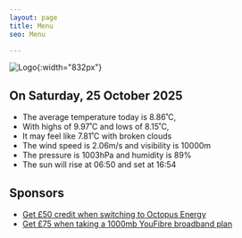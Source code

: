 ```yaml
---
layout: page
title: Menu
seo: Menu

---
```


![Logo](/images/logo.jpg){:width="832px"}

<!-- weather_marker starts -->
## On Saturday, 25 October 2025

- The average temperature today is 8.86˚C,
- With highs of 9.97˚C and lows of 8.15˚C,
- It may feel like 7.81˚C with broken clouds
- The wind speed is 2.06m/s and visibility is 10000m
- The pressure is 1003hPa and humidity is 89%
- The sun will rise at 06:50 and set at 16:54

<!-- weather_marker ends -->

## Sponsors

- [Get £50 credit when switching to Octopus Energy](https://bit.ly/3oD1nnS)
- [Get £75 when taking a 1000mb YouFibre broadband plan](https://aklam.io/91zWhU?)

